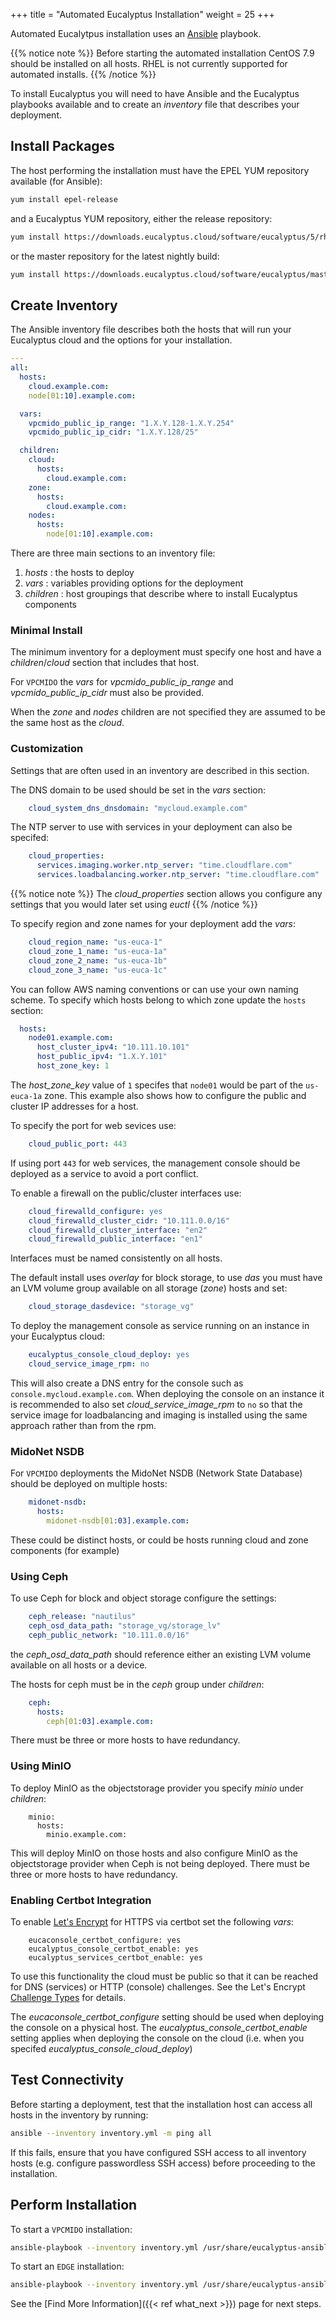 +++
title = "Automated Eucalyptus Installation"
weight = 25
+++


Automated Eucalytpus installation uses an [Ansible](https://www.ansible.com/overview/how-ansible-works) playbook.

{{% notice note %}}
Before starting the automated installation CentOS 7.9 should be installed on all hosts. RHEL is not currently supported for automated installs.
{{% /notice %}}

To install Eucalyptus you will need to have Ansible and the Eucalyptus playbooks available and to create an *inventory* file that describes your deployment.

## Install Packages

The host performing the installation must have the EPEL YUM repository available (for Ansible):

```bash
yum install epel-release
```

and a Eucalyptus YUM repository, either the release repository:

```bash
yum install https://downloads.eucalyptus.cloud/software/eucalyptus/5/rhel/7/x86_64/eucalyptus-release-5-1.11.as.el7.noarch.rpm
```

or the master repository for the latest nightly build:

```bash
yum install https://downloads.eucalyptus.cloud/software/eucalyptus/master/rhel/7/x86_64/eucalyptus-release-5-1.15.as.el7.noarch.rpm
```

## Create Inventory

The Ansible inventory file describes both the hosts that will run your Eucalyptus cloud and the options for your installation.

```yaml
---
all:
  hosts:
    cloud.example.com:
    node[01:10].example.com:

  vars:
    vpcmido_public_ip_range: "1.X.Y.128-1.X.Y.254"
    vpcmido_public_ip_cidr: "1.X.Y.128/25"

  children:
    cloud:
      hosts:
        cloud.example.com:
    zone:
      hosts:
        cloud.example.com:
    nodes:
      hosts:
        node[01:10].example.com:

```

There are three main sections to an inventory file:

1. *hosts* : the hosts to deploy
1. *vars* : variables providing options for the deployment
1. *children* : host groupings that describe where to install Eucalyptus components

### Minimal Install

The minimum inventory for a deployment must specify one host and have a *children*/*cloud* section that includes that host.

For `VPCMIDO` the *vars* for *vpcmido_public_ip_range* and *vpcmido_public_ip_cidr* must also be provided.

When the *zone* and *nodes* children are not specified they are assumed to be the same host as the *cloud*.

### Customization

Settings that are often used in an inventory are described in this section.

The DNS domain to be used should be set in the *vars* section:

```yaml
    cloud_system_dns_dnsdomain: "mycloud.example.com"
```

The NTP server to use with services in your deployment can also be specifed:

```yaml
    cloud_properties:
      services.imaging.worker.ntp_server: "time.cloudflare.com"
      services.loadbalancing.worker.ntp_server: "time.cloudflare.com"
```

{{% notice note %}}
The *cloud_properties* section allows you configure any settings that you would later set using *euctl*
{{% /notice %}}

To specify region and zone names for your deployment add the *vars*:

```yaml
    cloud_region_name: "us-euca-1"
    cloud_zone_1_name: "us-euca-1a"
    cloud_zone_2_name: "us-euca-1b"
    cloud_zone_3_name: "us-euca-1c"
```

You can follow AWS naming conventions or can use your own naming scheme. To specify which hosts belong to which zone update the `hosts` section:

```yaml
  hosts:
    node01.example.com:
      host_cluster_ipv4: "10.111.10.101"
      host_public_ipv4: "1.X.Y.101"
      host_zone_key: 1
```

The *host_zone_key* value of `1` specifes that `node01` would be part of the `us-euca-1a` zone. This example also shows how to configure the public and cluster IP addresses for a host.

To specify the port for web sevices use:

```yaml
    cloud_public_port: 443
```

If using port `443` for web services, the management console should be deployed as a service to avoid a port conflict.

To enable a firewall on the public/cluster interfaces use:

```yaml
    cloud_firewalld_configure: yes
    cloud_firewalld_cluster_cidr: "10.111.0.0/16"
    cloud_firewalld_cluster_interface: "en2"
    cloud_firewalld_public_interface: "en1"
```

Interfaces must be named consistently on all hosts.

The default install uses *overlay* for block storage, to use *das* you must have an LVM volume group available on all storage (*zone*) hosts and set:

```yaml
    cloud_storage_dasdevice: "storage_vg"
```

To deploy the management console as service running on an instance in your Eucalyptus cloud:

```yaml
    eucalyptus_console_cloud_deploy: yes
    cloud_service_image_rpm: no
```

This will also create a DNS entry for the console such as `console.mycloud.example.com`. When deploying the console on an instance it is recommended to also set *cloud_service_image_rpm* to `no` so that the service image for loadbalancing and imaging is installed using the same approach rather than from the rpm.

### MidoNet NSDB

For `VPCMIDO` deployments the MidoNet NSDB (Network State Database) should be deployed on multiple hosts:

```yaml
    midonet-nsdb:
      hosts:
        midonet-nsdb[01:03].example.com:
```

These could be distinct hosts, or could be hosts running cloud and zone components (for example)

### Using Ceph

To use Ceph for block and object storage configure the settings:

```yaml
    ceph_release: "nautilus"
    ceph_osd_data_path: "storage_vg/storage_lv"
    ceph_public_network: "10.111.0.0/16"
```

the *ceph_osd_data_path* should reference either an existing LVM volume available on all hosts or a device.

The hosts for ceph must be in the *ceph* group under *children*:

```yaml
    ceph:
      hosts:
        ceph[01:03].example.com:
```

There must be three or more hosts to have redundancy.

### Using MinIO

To deploy MinIO as the objectstorage provider you specify *minio* under *children*:

```
    minio:
      hosts:
        minio.example.com:

```

This will deploy MinIO on those hosts and also configure MinIO as the objectstorage provider when Ceph is not being deployed. There must be three or more hosts to have redundancy.

### Enabling Certbot Integration

To enable [Let's Encrypt](https://letsencrypt.org) for HTTPS via certbot set the following *vars*:

```
    eucaconsole_certbot_configure: yes
    eucalyptus_console_certbot_enable: yes
    eucalyptus_services_certbot_enable: yes
```

To use this functionality the cloud must be public so that it can be reached for DNS (services) or HTTP (console) challenges. See the Let's Encrypt [Challenge Types](https://letsencrypt.org/docs/challenge-types/) for details.

The *eucaconsole_certbot_configure* setting should be used when deploying the console on a physical host. The *eucalyptus_console_certbot_enable* setting applies when deploying the console on the cloud (i.e. when you specifed *eucalyptus_console_cloud_deploy*)

## Test Connectivity

Before starting a deployment, test that the installation host can access all hosts in the inventory by running:

```bash
ansible --inventory inventory.yml -m ping all
```

If this fails, ensure that you have configured SSH access to all inventory hosts (e.g. configure passwordless SSH access) before proceeding to the installation.

## Perform Installation

To start a `VPCMIDO` installation:

```bash
ansible-playbook --inventory inventory.yml /usr/share/eucalyptus-ansible/playbook_vpcmido.yml
```

To start an `EDGE` installation:

```bash
ansible-playbook --inventory inventory.yml /usr/share/eucalyptus-ansible/playbook_edge.yml
```

See the [Find More Information]({{< ref what_next >}}) page for next steps.

